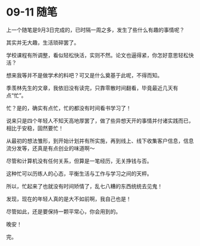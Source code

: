 # 09-11 随笔

上一个随笔是9月3日完成的，已时隔一周之多，发生了些什么有趣的事情呢？

其实并无大趣，生活琐碎罢了。

学校课程有所调整，看似轻松快活，实则不然。论文也逼得紧，你怎好意思轻松快活？

想来我等并不是做学术的料吧？可又是什么奠基于此呢，不得而知。

季羡林先生的文章，我依旧没有读完，只靠零散时间翻看，毕竟最近几天有点“忙”。

忙？是的，确实有点忙，忙的都没有时间看书学习了！

说来只是四个年轻人不知天高地厚罢了，做了些异想天开的事情并付诸实践而已，相比于安稳，固然要忙！

从最初的想法雏形，到开始计划并有所实施，再到线上、线下收集客户信息，信息流分发等，还真是有点创业的味道啊～

尽管和计算机没有任何关系，但算是一笔经历，无关挣钱与否。

这种忙可以历练人的心态，平衡生活与工作与学习之间的天枰。

所以，忙起来了也就没有时间矫情了，乱七八糟的东西统统去见鬼！

发现，现在的年轻人真的是大不如前啊，我自己也是！

尽管如此，还是要保持一颗平常心，你会用到的。

晚安！

完。
